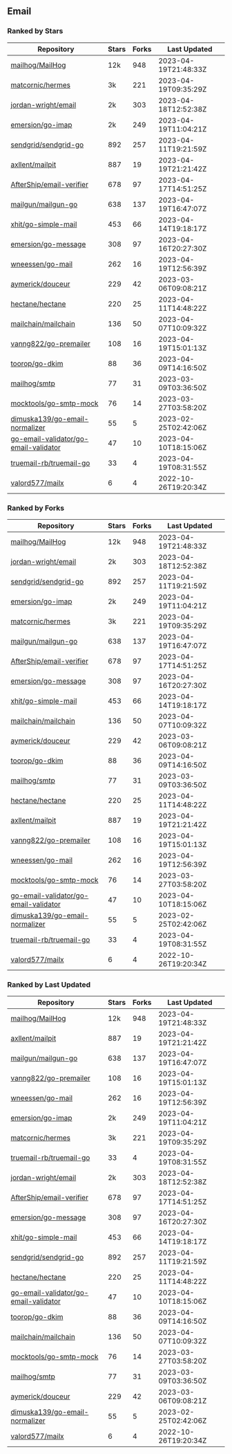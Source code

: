 ## Email

### Ranked by Stars

| Repository | Stars | Forks | Last Updated |
|------------|-------|-------|--------------|
| [mailhog/MailHog](https://github.com/mailhog/MailHog) | 12k | 948 | 2023-04-19T21:48:33Z |
| [matcornic/hermes](https://github.com/matcornic/hermes) | 3k | 221 | 2023-04-19T09:35:29Z |
| [jordan-wright/email](https://github.com/jordan-wright/email) | 2k | 303 | 2023-04-18T12:52:38Z |
| [emersion/go-imap](https://github.com/emersion/go-imap) | 2k | 249 | 2023-04-19T11:04:21Z |
| [sendgrid/sendgrid-go](https://github.com/sendgrid/sendgrid-go) | 892 | 257 | 2023-04-11T19:21:59Z |
| [axllent/mailpit](https://github.com/axllent/mailpit) | 887 | 19 | 2023-04-19T21:21:42Z |
| [AfterShip/email-verifier](https://github.com/AfterShip/email-verifier) | 678 | 97 | 2023-04-17T14:51:25Z |
| [mailgun/mailgun-go](https://github.com/mailgun/mailgun-go) | 638 | 137 | 2023-04-19T16:47:07Z |
| [xhit/go-simple-mail](https://github.com/xhit/go-simple-mail) | 453 | 66 | 2023-04-14T19:18:17Z |
| [emersion/go-message](https://github.com/emersion/go-message) | 308 | 97 | 2023-04-16T20:27:30Z |
| [wneessen/go-mail](https://github.com/wneessen/go-mail) | 262 | 16 | 2023-04-19T12:56:39Z |
| [aymerick/douceur](https://github.com/aymerick/douceur) | 229 | 42 | 2023-03-06T09:08:21Z |
| [hectane/hectane](https://github.com/hectane/hectane) | 220 | 25 | 2023-04-11T14:48:22Z |
| [mailchain/mailchain](https://github.com/mailchain/mailchain) | 136 | 50 | 2023-04-07T10:09:32Z |
| [vanng822/go-premailer](https://github.com/vanng822/go-premailer) | 108 | 16 | 2023-04-19T15:01:13Z |
| [toorop/go-dkim](https://github.com/toorop/go-dkim) | 88 | 36 | 2023-04-09T14:16:50Z |
| [mailhog/smtp](https://github.com/mailhog/smtp) | 77 | 31 | 2023-03-09T03:36:50Z |
| [mocktools/go-smtp-mock](https://github.com/mocktools/go-smtp-mock) | 76 | 14 | 2023-03-27T03:58:20Z |
| [dimuska139/go-email-normalizer](https://github.com/dimuska139/go-email-normalizer) | 55 | 5 | 2023-02-25T02:42:06Z |
| [go-email-validator/go-email-validator](https://github.com/go-email-validator/go-email-validator) | 47 | 10 | 2023-04-10T18:15:06Z |
| [truemail-rb/truemail-go](https://github.com/truemail-rb/truemail-go) | 33 | 4 | 2023-04-19T08:31:55Z |
| [valord577/mailx](https://github.com/valord577/mailx) | 6 | 4 | 2022-10-26T19:20:34Z |

### Ranked by Forks

| Repository | Stars | Forks | Last Updated |
|------------|-------|-------|--------------|
| [mailhog/MailHog](https://github.com/mailhog/MailHog) | 12k | 948 | 2023-04-19T21:48:33Z |
| [jordan-wright/email](https://github.com/jordan-wright/email) | 2k | 303 | 2023-04-18T12:52:38Z |
| [sendgrid/sendgrid-go](https://github.com/sendgrid/sendgrid-go) | 892 | 257 | 2023-04-11T19:21:59Z |
| [emersion/go-imap](https://github.com/emersion/go-imap) | 2k | 249 | 2023-04-19T11:04:21Z |
| [matcornic/hermes](https://github.com/matcornic/hermes) | 3k | 221 | 2023-04-19T09:35:29Z |
| [mailgun/mailgun-go](https://github.com/mailgun/mailgun-go) | 638 | 137 | 2023-04-19T16:47:07Z |
| [AfterShip/email-verifier](https://github.com/AfterShip/email-verifier) | 678 | 97 | 2023-04-17T14:51:25Z |
| [emersion/go-message](https://github.com/emersion/go-message) | 308 | 97 | 2023-04-16T20:27:30Z |
| [xhit/go-simple-mail](https://github.com/xhit/go-simple-mail) | 453 | 66 | 2023-04-14T19:18:17Z |
| [mailchain/mailchain](https://github.com/mailchain/mailchain) | 136 | 50 | 2023-04-07T10:09:32Z |
| [aymerick/douceur](https://github.com/aymerick/douceur) | 229 | 42 | 2023-03-06T09:08:21Z |
| [toorop/go-dkim](https://github.com/toorop/go-dkim) | 88 | 36 | 2023-04-09T14:16:50Z |
| [mailhog/smtp](https://github.com/mailhog/smtp) | 77 | 31 | 2023-03-09T03:36:50Z |
| [hectane/hectane](https://github.com/hectane/hectane) | 220 | 25 | 2023-04-11T14:48:22Z |
| [axllent/mailpit](https://github.com/axllent/mailpit) | 887 | 19 | 2023-04-19T21:21:42Z |
| [vanng822/go-premailer](https://github.com/vanng822/go-premailer) | 108 | 16 | 2023-04-19T15:01:13Z |
| [wneessen/go-mail](https://github.com/wneessen/go-mail) | 262 | 16 | 2023-04-19T12:56:39Z |
| [mocktools/go-smtp-mock](https://github.com/mocktools/go-smtp-mock) | 76 | 14 | 2023-03-27T03:58:20Z |
| [go-email-validator/go-email-validator](https://github.com/go-email-validator/go-email-validator) | 47 | 10 | 2023-04-10T18:15:06Z |
| [dimuska139/go-email-normalizer](https://github.com/dimuska139/go-email-normalizer) | 55 | 5 | 2023-02-25T02:42:06Z |
| [truemail-rb/truemail-go](https://github.com/truemail-rb/truemail-go) | 33 | 4 | 2023-04-19T08:31:55Z |
| [valord577/mailx](https://github.com/valord577/mailx) | 6 | 4 | 2022-10-26T19:20:34Z |

### Ranked by Last Updated

| Repository | Stars | Forks | Last Updated |
|------------|-------|-------|--------------|
| [mailhog/MailHog](https://github.com/mailhog/MailHog) | 12k | 948 | 2023-04-19T21:48:33Z |
| [axllent/mailpit](https://github.com/axllent/mailpit) | 887 | 19 | 2023-04-19T21:21:42Z |
| [mailgun/mailgun-go](https://github.com/mailgun/mailgun-go) | 638 | 137 | 2023-04-19T16:47:07Z |
| [vanng822/go-premailer](https://github.com/vanng822/go-premailer) | 108 | 16 | 2023-04-19T15:01:13Z |
| [wneessen/go-mail](https://github.com/wneessen/go-mail) | 262 | 16 | 2023-04-19T12:56:39Z |
| [emersion/go-imap](https://github.com/emersion/go-imap) | 2k | 249 | 2023-04-19T11:04:21Z |
| [matcornic/hermes](https://github.com/matcornic/hermes) | 3k | 221 | 2023-04-19T09:35:29Z |
| [truemail-rb/truemail-go](https://github.com/truemail-rb/truemail-go) | 33 | 4 | 2023-04-19T08:31:55Z |
| [jordan-wright/email](https://github.com/jordan-wright/email) | 2k | 303 | 2023-04-18T12:52:38Z |
| [AfterShip/email-verifier](https://github.com/AfterShip/email-verifier) | 678 | 97 | 2023-04-17T14:51:25Z |
| [emersion/go-message](https://github.com/emersion/go-message) | 308 | 97 | 2023-04-16T20:27:30Z |
| [xhit/go-simple-mail](https://github.com/xhit/go-simple-mail) | 453 | 66 | 2023-04-14T19:18:17Z |
| [sendgrid/sendgrid-go](https://github.com/sendgrid/sendgrid-go) | 892 | 257 | 2023-04-11T19:21:59Z |
| [hectane/hectane](https://github.com/hectane/hectane) | 220 | 25 | 2023-04-11T14:48:22Z |
| [go-email-validator/go-email-validator](https://github.com/go-email-validator/go-email-validator) | 47 | 10 | 2023-04-10T18:15:06Z |
| [toorop/go-dkim](https://github.com/toorop/go-dkim) | 88 | 36 | 2023-04-09T14:16:50Z |
| [mailchain/mailchain](https://github.com/mailchain/mailchain) | 136 | 50 | 2023-04-07T10:09:32Z |
| [mocktools/go-smtp-mock](https://github.com/mocktools/go-smtp-mock) | 76 | 14 | 2023-03-27T03:58:20Z |
| [mailhog/smtp](https://github.com/mailhog/smtp) | 77 | 31 | 2023-03-09T03:36:50Z |
| [aymerick/douceur](https://github.com/aymerick/douceur) | 229 | 42 | 2023-03-06T09:08:21Z |
| [dimuska139/go-email-normalizer](https://github.com/dimuska139/go-email-normalizer) | 55 | 5 | 2023-02-25T02:42:06Z |
| [valord577/mailx](https://github.com/valord577/mailx) | 6 | 4 | 2022-10-26T19:20:34Z |

